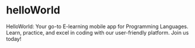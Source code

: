 # helloWorld
HelloWorld: Your go-to E-learning mobile app for Programming Languages. Learn, practice, and excel in coding with our user-friendly platform. Join us today!
